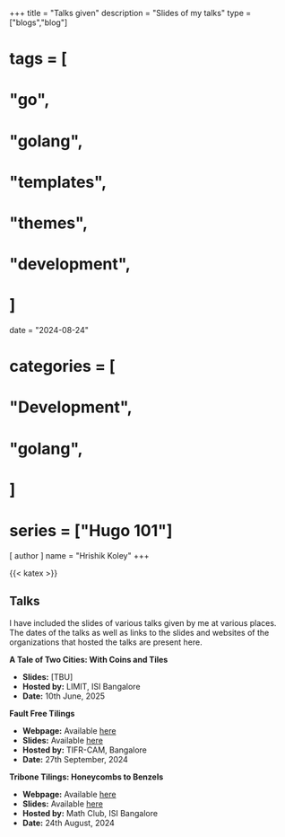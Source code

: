 +++
title = "Talks given"
description = "Slides of my talks"
type = ["blogs","blog"]
# tags = [
#     "go",
#     "golang",
#     "templates",
#     "themes",
#     "development",
# ]
date = "2024-08-24"
# categories = [
#     "Development",
#     "golang",
# ]
# series = ["Hugo 101"]
[ author ]
  name = "Hrishik Koley"
+++

{{< katex >}}

## Talks

I have included the slides of various talks given by me at various places. The dates of the talks as well as links to the slides and websites of the organizations that hosted the talks are present here.

**A Tale of Two Cities: With Coins and Tiles**
- **Slides:** [TBU]
- **Hosted by:** LIMIT, ISI Bangalore
- **Date:** 10th June, 2025

**Fault Free Tilings**
- **Webpage:** Available [here](https://www.math.tifrbng.res.in/events/fault-free-tilings)
- **Slides:** Available [here](/pdfs/Fault_Free_Tilings_Presentation.pdf)
- **Hosted by:** TIFR-CAM, Bangalore
- **Date:** 27th September, 2024

**Tribone Tilings: Honeycombs to Benzels**
- **Webpage:** Available [here](https://mathclubisib.github.io/activities/expository_talks/student_talks/talks_2024/#ep2409-tribone-tilings-honeycombs-to-benzels)
- **Slides:** Available [here](/pdfs/Tribone_Tilings.pdf)
- **Hosted by:** Math Club, ISI Bangalore
- **Date:** 24th August, 2024